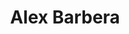 ---
layout: member
title: Alex Barbera
category: Associate
position: Associate Computational Biologist
email: abarbera@broadinstitute.org 
github:
cv:
alum: false
---